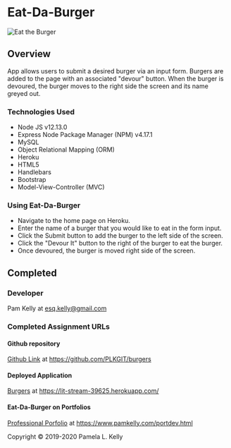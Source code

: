 # Eat-Da-Burger

![Eat the Burger](https://res.cloudinary.com/damplk/image/upload/v1584179650/portal/hw_burgers_lcrnon.png "Eat the Burger")

## Overview
App allows users to submit a desired burger via an input form.  Burgers are added to the page with an associated "devour" button. When the burger is devoured, the burger moves to the right side the screen and its name greyed out.

### Technologies Used
  * Node JS v12.13.0
  * Express Node Package Manager (NPM) v4.17.1
  * MySQL
  * Object Relational Mapping (ORM)
  * Heroku
  * HTML5
  * Handlebars
  * Bootstrap
  * Model-View-Controller (MVC)

### Using Eat-Da-Burger
  * Navigate to the home page on Heroku.
  * Enter the name of a burger that you would like to eat in the form input.
  * Click the Submit button to add the burger to the left side of the screen.
  * Click the "Devour It" button to the right of the burger to eat the burger.
  * Once devoured, the burger is moved right side of the screen.

## Completed

### Developer
Pam Kelly at [esq.kelly@gmail.com](mailto:esq.kelly@gmail.com)

### Completed Assignment URLs
#### Github repository
[Github Link](https://github.com/PLKGIT/burgers) at https://github.com/PLKGIT/burgers
#### Deployed Application
[Burgers](https://lit-stream-39625.herokuapp.com/) at https://lit-stream-39625.herokuapp.com/
#### Eat-Da-Burger on Portfolios
[Professional Porfolio](https://www.pamkelly.com/portdev.html) at https://www.pamkelly.com/portdev.html

Copyright &copy; 2019-2020 Pamela L. Kelly